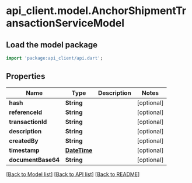 # api_client.model.AnchorShipmentTransactionServiceModel

## Load the model package
```dart
import 'package:api_client/api.dart';
```

## Properties
Name | Type | Description | Notes
------------ | ------------- | ------------- | -------------
**hash** | **String** |  | [optional] 
**referenceId** | **String** |  | [optional] 
**transactionId** | **String** |  | [optional] 
**description** | **String** |  | [optional] 
**createdBy** | **String** |  | [optional] 
**timestamp** | [**DateTime**](DateTime.md) |  | [optional] 
**documentBase64** | **String** |  | [optional] 

[[Back to Model list]](../README.md#documentation-for-models) [[Back to API list]](../README.md#documentation-for-api-endpoints) [[Back to README]](../README.md)



